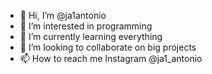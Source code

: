 - 👋 Hi, I’m @ja1antonio
- 👀 I’m interested in programming
- 🌱 I’m currently learning everything
- 💞️ I’m looking to collaborate on big projects
- 📫 How to reach me Instagram @ja1_antonio

<!---
ja1antonio/ja1antonio is a ✨ special ✨ repository because its `README.md` (this file) appears on your GitHub profile.
You can click the Preview link to take a look at your changes.
--->

